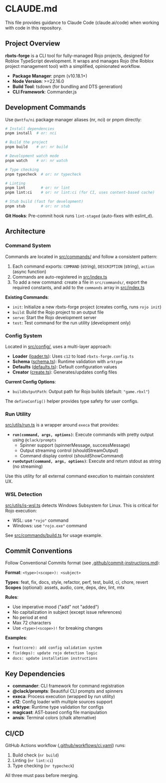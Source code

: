 # CLAUDE.md

This file provides guidance to Claude Code (claude.ai/code) when working with
code in this repository.

## Project Overview

**rbxts-forge** is a CLI tool for fully-managed Rojo projects, designed for
Roblox TypeScript development. It wraps and manages Rojo (the Roblox project
management tool) with a simplified, opinionated workflow.

- **Package Manager**: pnpm (v10.18.1+)
- **Node Version**: >=22.16.0
- **Build Tool**: tsdown (for bundling and DTS generation)
- **CLI Framework**: Commander.js

## Development Commands

Use `@antfu/ni` package manager aliases (nr, nci) or pnpm directly:

```bash
# Install dependencies
pnpm install  # or: nci

# Build the project
pnpm build    # or: nr build

# Development watch mode
pnpm watch    # or: nr watch

# Type checking
pnpm typecheck  # or: nr typecheck

# Linting
pnpm lint       # or: nr lint
pnpm lint:ci    # or: nr lint:ci (for CI, uses content-based cache)

# Stub build (fast for development)
pnpm stub       # or: nr stub
```

**Git Hooks**: Pre-commit hook runs `lint-staged` (auto-fixes with eslint_d).

## Architecture

### Command System

Commands are located in [src/commands/](src/commands/) and follow a consistent
pattern:

1. Each command exports: `COMMAND` (string), `DESCRIPTION` (string), `action`
   (async function)
2. Commands are auto-registered in [src/index.ts](src/index.ts)
3. To add a new command: create a file in `src/commands/`, export the required
   constants, and add to the `commands` array in [src/index.ts](src/index.ts)

**Existing Commands**:

- `init`: Initialize a new rbxts-forge project (creates config, runs
  `rojo init`)
- `build`: Build the Rojo project to an output file
- `serve`: Start the Rojo development server
- `test`: Test command for the run utility (development only)

### Config System

Located in [src/config/](src/config/), uses a multi-layer approach:

- **Loader** ([loader.ts](src/config/loader.ts)): Uses `c12` to load
  `rbxts-forge.config.ts`
- **Schema** ([schema.ts](src/config/schema.ts)): Runtime validation with
  `arktype`
- **Defaults** ([defaults.ts](src/config/defaults.ts)): Default configuration
  values
- **Creator** ([create.ts](src/config/create.ts)): Generates/updates config
  files

**Current Config Options**:

- `buildOutputPath`: Output path for Rojo builds (default: `"game.rbxl"`)

The `defineConfig()` helper provides type safety for user configs.

### Run Utility

[src/utils/run.ts](src/utils/run.ts) is a wrapper around `execa` that provides:

- **`run(command, args, options)`**: Execute commands with pretty output using
  `@clack/prompts`
    - Spinner support (spinnerMessage, successMessage)
    - Output streaming control (shouldStreamOutput)
    - Command display control (shouldShowCommand)
- **`runOutput(command, args, options)`**: Execute and return stdout as string
  (no streaming)

Use this utility for all external command execution to maintain consistent UX.

### WSL Detection

[src/utils/is-wsl.ts](src/utils/is-wsl.ts) detects Windows Subsystem for Linux.
This is critical for Rojo execution:

- WSL: use `"rojo"` command
- Windows: use `"rojo.exe"` command

See [src/commands/build.ts](src/commands/build.ts) for usage example.

## Commit Conventions

Follow Conventional Commits format (see
[.github/commit-instructions.md](.github/commit-instructions.md)):

**Format**: `<type>(<scope>): <subject>`

**Types**: feat, fix, docs, style, refactor, perf, test, build, ci, chore,
revert **Scopes** (optional): assets, audio, core, deps, dev, lint, mtx

**Rules**:

- Use imperative mood ("add" not "added")
- No capitalization in subject (except issue references)
- No period at end
- Max 72 characters
- Use `<type>(<scope>)!` for breaking changes

**Examples**:

- `feat(core): add config validation system`
- `fix(deps): update rojo detection logic`
- `docs: update installation instructions`

## Key Dependencies

- **commander**: CLI framework for command registration
- **@clack/prompts**: Beautiful CLI prompts and spinners
- **execa**: Process execution (wrapped by run utility)
- **c12**: Config loader with multiple sources support
- **arktype**: Runtime type validation for configs
- **magicast**: AST-based config file manipulation
- **ansis**: Terminal colors (chalk alternative)

## CI/CD

GitHub Actions workflow ([.github/workflows/ci.yaml](.github/workflows/ci.yaml))
runs:

1. Build check (`nr build`)
2. Linting (`nr lint:ci`)
3. Type checking (`nr typecheck`)

All three must pass before merging.
